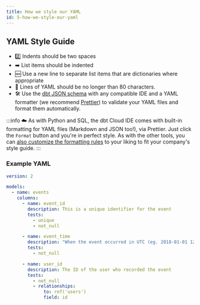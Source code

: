 ```yaml
---
title: How we style our YAML
id: 5-how-we-style-our-yaml
---
```


## YAML Style Guide

- 2️⃣ Indents should be two spaces
- ➡️ List items should be indented
- 🆕 Use a new line to separate list items that are dictionaries where appropriate
- 📏 Lines of YAML should be no longer than 80 characters.
- 🛠️ Use the [dbt JSON schema](https://github.com/dbt-labs/dbt-jsonschema) with any compatible IDE and a YAML formatter (we recommend [Prettier](https://prettier.io/)) to validate your YAML files and format them automatically.

:::info
☁️ As with Python and SQL, the dbt Cloud IDE comes with built-in formatting for YAML files (Markdown and JSON too!), via Prettier. Just click the `Format` button and you're in perfect style. As with the other tools, you can [also customize the formatting rules](https://docs.getdbt.com/docs/cloud/dbt-cloud-ide/lint-format#format-yaml-markdown-json) to your liking to fit your company's style guide.
:::

### Example YAML

```yaml
version: 2

models:
  - name: events
    columns:
      - name: event_id
        description: This is a unique identifier for the event
        tests:
          - unique
          - not_null

      - name: event_time
        description: "When the event occurred in UTC (eg. 2018-01-01 12:00:00)"
        tests:
          - not_null

      - name: user_id
        description: The ID of the user who recorded the event
        tests:
          - not_null
          - relationships:
              to: ref('users')
              field: id
```
